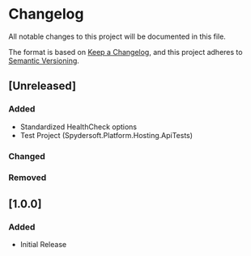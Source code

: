 # Changelog

All notable changes to this project will be documented in this file.

The format is based on [Keep a Changelog](https://keepachangelog.com/en/1.1.0/),
and this project adheres to [Semantic Versioning](https://semver.org/spec/v2.0.0.html).

## [Unreleased]

### Added

* Standardized HealthCheck options
* Test Project (Spydersoft.Platform.Hosting.ApiTests)

### Changed

### Removed

## [1.0.0]

### Added

* Initial Release
